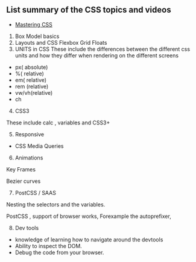 ## List summary of the CSS topics and videos
* [Mastering CSS](https://www.youtube.com/watch?v=6XGCCxiIUYc)
1. Box Model basics
2. Layouts and CSS
Flexbox
Grid 
Floats 
3. UNITS in CSS
These include the differences between the different css units and how they differ when rendering on the different screens
*    px( absolute)
*    %( relative)
*    em( relative)
*    rem (relative)
*    vw/vh(relative)
*    ch
4. CSS3 

These include calc , variables and CSS3+

5. Responsive 

- CSS Media Queries
6. Animations 

Key Frames 

Bezier curves

7. PostCSS / SAAS

Nesting the selectors and the variables.

PostCSS , support of browser works,
Forexample the autoprefixer, 

8. Dev tools

* knowledge of learning how to navigate around the devtools 
* Ability to inspect the DOM.
* Debug the code from your browser. 